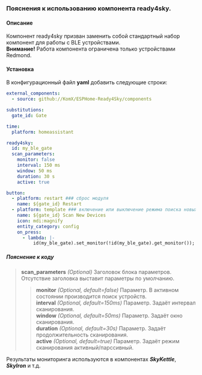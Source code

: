 ### Пояснения к использованию компонента ready4sky.
#### Описание
Компонент ready4sky призван заменить собой стандартный набор компонент для работы с BLE устройствами.  
**Внимание!** Работа компонента ограничена только устройствами Redmond.
#### Установка
В конфигурационный файл **yaml** добавить следующие строки:
```yml
external_components:
  - source: github://KomX/ESPHome-Ready4Sky/components

substitutions:
  gate_id: Gate

time:
  platform: homeassistant 

ready4sky:
  id: my_ble_gate
  scan_parameters:
    monitor: false
    interval: 150 ms 
    window: 50 ms
    duration: 30 s
    active: true

button:
  - platform: restart ### сброс модуля
    name: ${gate_id} Restart
  - platform: template ### включение или выключение режима поиска новых устройст
    name: ${gate_id} Scan New Devices
    icon: mdi:magnify
    entity_category: config
    on_press:
      - lambda: |-
          id(my_ble_gate).set_monitor(!id(my_ble_gate).get_monitor());
```
##### Пояснение к коду
>**scan_parameters** *(Optional)* Заголовок блока параметров. Отсутствие заголовка выставит параметры по умолчанию.
>>**monitor** *(Optional, default=false)* Параметр. В активном состоянии производится поиск устройств.  
>>**interval** *(Optional, default=150ms)* Параметр. Задаёт интервал сканирования.  
>>**window** *(Optional, default=50ms)* Параметр. Задаёт окно сканирования.  
>>**duration** *(Optional, default=30s)* Параметр. Задаёт продолжительность сканирования.  
>>**active** *(Optional, default=true)* Параметр. Задаёт режим сканирования активный/парссивный.  

Результаты мониторинга используются в компонентах ***SkyKettle***, ***SkyIron*** и т.д.